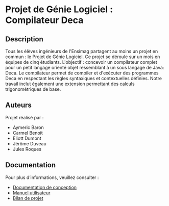 
# Projet de Génie Logiciel : Compilateur Deca

## Description
Tous les élèves ingénieurs de l'Ensimag partagent au moins un projet en commun : le Projet de Génie Logiciel. Ce projet se déroule sur un mois en équipes de cinq étudiants. L'objectif : concevoir un compilateur complet pour un petit langage orienté objet ressemblant à un sous langage de Java: Deca. Le compilateur permet de compiler et d'exécuter des programmes Deca en respectant les règles syntaxiques et contextuelles définies. Notre travail inclut également une extension permettant des calculs trigonométriques de base.

## Auteurs
Projet réalisé par :
- Aymeric Baron
- Carmel Benoit
- Eliott Dumont
- Jérôme Duveau
- Jules Roques


## Documentation
Pour plus d’informations, veuillez consulter :
- [Documentation de conception](GL44_Documentation.pdf)
- [Manuel utilisateur](Manuel-Utilisateur.pdf)
- [Bilan de projet](Bilan_Projet.pdf)

